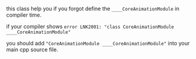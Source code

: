  this class help you if you forgot define the `____CoreAnimationModule` in compiler time.
 
 if your compiler shows `error LNK2001: "class CoreAnimationModule ____CoreAnimationModule" `
 
 you should add `"CoreAnimationModule ____CoreAnimationModule"` into your main cpp source file.
